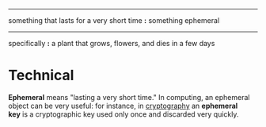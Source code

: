 
---
something that lasts for a very short 
time **:** something ephemeral

---
specifically **:** a plant that grows, flowers, and dies in a few days

# Technical
**Ephemeral** means "lasting a very short time." In computing, an ephemeral object can be very useful: for instance, in [cryptography](https://www.computerhope.com/jargon/c/cryptogr.htm) an **ephemeral key** is a cryptographic key used only once and discarded very quickly.

